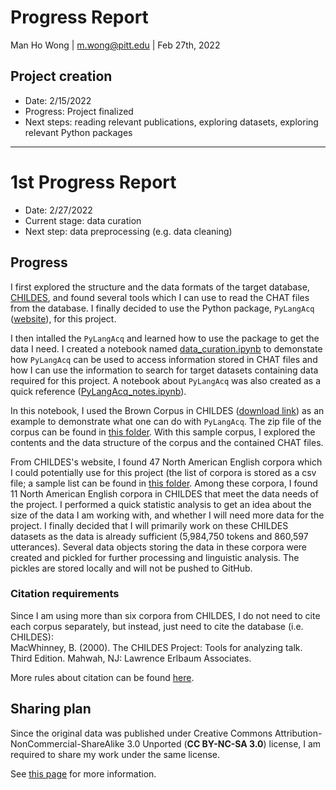 # Progress Report

Man Ho Wong | m.wong@pitt.edu | Feb 27th, 2022

## Project creation
- Date: 2/15/2022
- Progress: Project finalized
- Next steps: reading relevant publications, exploring datasets, exploring relevant Python packages

---

# 1st Progress Report

- Date: 2/27/2022
- Current stage: data curation
- Next step: data preprocessing (e.g. data cleaning)

## Progress

I first explored the structure and the data formats of the target database, [CHILDES](https://childes.talkbank.org/), and found several tools which I can use to read the CHAT files from the database. I finally decided to use the Python package, `PyLangAcq` ([website](https://pylangacq.org/)), for this project. 

I then intalled the `PyLangAcq` and learned how to use the package to get the data I need. I created a notebook named [data_curation.ipynb](https://github.com/Data-Science-for-Linguists-2022/Child-Vocab-Development/blob/main/codes/data_curation.ipynb) to demonstate how `PyLangAcq` can be used to access information stored in CHAT files and how I can use the information to search for target datasets containing data required for this project. A notebook about `PyLangAcq` was also created as a quick reference ([PyLangAcq_notes.ipynb](https://github.com/Data-Science-for-Linguists-2022/Child-Vocab-Development/blob/main/codes/etc/PyLangAcq_notes.ipynb)).

In this notebook, I used the Brown Corpus in CHILDES ([download link](https://childes.talkbank.org/data/Eng-NA/Brown.zip)) as an example to demonstrate what one can do with `PyLangAcq`. The zip file of the corpus can be found in [this folder](https://github.com/Data-Science-for-Linguists-2022/Child-Vocab-Development/tree/main/data_samples/childes). With this sample corpus, I explored the contents and the data structure of the corpus and the contained CHAT files.  

From CHILDES's website, I found 47 North American English corpora which I could potentially use for this project (the list of corpora is stored as a csv file; a sample list can be found in [this folder](https://github.com/Data-Science-for-Linguists-2022/Child-Vocab-Development/tree/main/data_samples/childes). Among these corpora, I found 11 North American English corpora in CHILDES that meet the data needs of the project. I performed a quick statistic analysis to get an idea about the size of the data I am working with, and whether I will need more data for the project. I finally decided that I will primarily work on these CHILDES datasets as the data is already sufficient (5,984,750 tokens and 860,597 utterances). Several data objects storing the data in these corpora were created and pickled for further processing and linguistic analysis. The pickles are stored locally and will not be pushed to GitHub.

### Citation requirements
Since I am using more than six corpora from CHILDES, I do not need to cite each corpus separately, but instead, just need to cite the database (i.e. CHILDES):  
MacWhinney, B. (2000). The CHILDES Project: Tools for analyzing talk. Third Edition. Mahwah, NJ: Lawrence Erlbaum Associates.


More rules about citation can be found [here](https://talkbank.org/share/citation.html).

## Sharing plan

Since the original data was published under Creative Commons Attribution-NonCommercial-ShareAlike 3.0 Unported (**CC BY-NC-SA 3.0**) license, I am required to share my work under the same license.

See [this page](https://creativecommons.org/licenses/by-nc-sa/3.0/) for more information.

